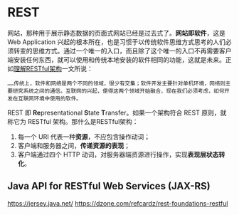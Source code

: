 # REST

网站，那种用于展示静态数据的页面式网站已经是过去式了。**网站即软件**，这是 Web Application 兴起的根本所在，也是习惯于以传统软件思维方式思考的人们必须转变的思维方式。通过一个唯一的入口，而且除了这个唯一的入口不再需要客户端安装任何东西，就可以使用和传统本地安装的软件相同的功能，这就是未来。正如[理解RESTful架构](http://www.ruanyifeng.com/blog/2011/09/restful)一文所说：

```
……传统上，软件和网络是两个不同的领域，很少有交集；软件开发主要针对单机环境，网络则主要研究系统之间的通信。互联网的兴起，使得这两个领域开始融合，现在我们必须考虑，如何开发在互联网环境中使用的软件。
```

REST 即 **Re**presentational **S**tate **T**ransfer。如果一个架构符合 REST 原则，就称它为 RESTful 架构。那什么是RESTful架构：

1. 每一个 URI 代表一种**资源**，不应包含操作动词；
2. 客户端和服务器之间，**传递资源的表现**；
3. 客户端通过四个 HTTP 动词，对服务器端资源进行操作，实现**表现层状态转化**。

## Java API for RESTful Web Services (JAX-RS)

https://jersey.java.net/
https://dzone.com/refcardz/rest-foundations-restful
